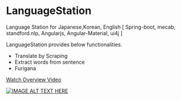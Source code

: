 # LanguageStation
Language Station for Japanese,Korean, English
[ Spring-boot, mecab, standford.nlp, Angularjs, Angular-Material, ui4j ] 

LanguageStation provides below functionalities.

  * Translate by Scraping
  * Extract words from sentence
  * Furigana 

[Watch Overview Video](https://youtu.be/48fq8Y_EJaU)

[![IMAGE ALT TEXT HERE](https://img.youtube.com/vi/48fq8Y_EJaU/0.jpg)](https://www.youtube.com/watch?v=48fq8Y_EJaU)
